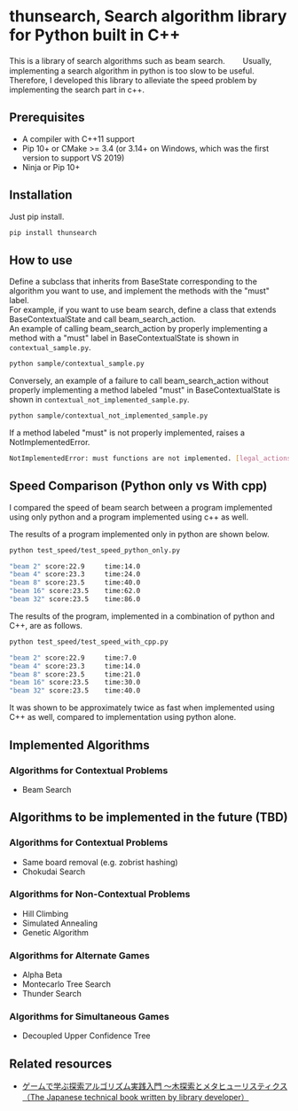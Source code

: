# thunsearch, Search algorithm library for Python built in C++

This is a library of search algorithms such as beam search.　　
Usually, implementing a search algorithm in python is too slow to be useful.  
Therefore, I developed this library to alleviate the speed problem by implementing the search part in c++.


## Prerequisites

* A compiler with C++11 support
* Pip 10+ or CMake >= 3.4 (or 3.14+ on Windows, which was the first version to support VS 2019)
* Ninja or Pip 10+


## Installation

Just pip install. 

```bash
pip install thunsearch
```

## How to use

Define a subclass that inherits from BaseState corresponding to the algorithm you want to use, and implement the methods with the "must" label.  
For example, if you want to use beam search, define a class that extends BaseContextualState and call beam_search_action.  
An example of calling beam_search_action by properly implementing a method with a "must" label in BaseContextualState is shown in `contextual_sample.py`.

```bash
python sample/contextual_sample.py
```

Conversely, an example of a failure to call beam_search_action without properly implementing a method labeled "must" in BaseContextualState is shown in `contextual_not_implemented_sample.py`.

```bash
python sample/contextual_not_implemented_sample.py
```

If a method labeled "must" is not properly implemented, raises a NotImplementedError.

```bash
NotImplementedError: must functions are not implemented. [legal_actions] 
```

## Speed Comparison (Python only vs With cpp)

I compared the speed of beam search between a program implemented using only python and a program implemented using c++ as well.

The results of a program implemented only in python are shown below.

```bash
python test_speed/test_speed_python_only.py
```

```bash
"beam 2" score:22.9     time:14.0
"beam 4" score:23.3     time:24.0
"beam 8" score:23.5     time:40.0
"beam 16" score:23.5    time:62.0
"beam 32" score:23.5    time:86.0
```

The results of the program, implemented in a combination of python and C++, are as follows.


```bash
python test_speed/test_speed_with_cpp.py 
```

```bash
"beam 2" score:22.9     time:7.0
"beam 4" score:23.3     time:14.0
"beam 8" score:23.5     time:21.0
"beam 16" score:23.5    time:30.0
"beam 32" score:23.5    time:40.0
```

It was shown to be approximately twice as fast when implemented using C++ as well, compared to implementation using python alone.




## Implemented Algorithms

### Algorithms for Contextual Problems

- Beam Search

## Algorithms to be implemented in the future (TBD)

### Algorithms for Contextual Problems

- Same board removal (e.g. zobrist hashing)
- Chokudai Search
 
### Algorithms for Non-Contextual Problems

- Hill Climbing
- Simulated Annealing
- Genetic Algorithm

### Algorithms for Alternate Games

- Alpha Beta
- Montecarlo Tree Search
- Thunder Search

### Algorithms for Simultaneous Games

- Decoupled Upper Confidence Tree

## Related resources

- [ゲームで学ぶ探索アルゴリズム実践入門
～木探索とメタヒューリスティクス （The Japanese technical book written by library developer）](https://gihyo.jp/book/2023/978-4-297-13360-3)
